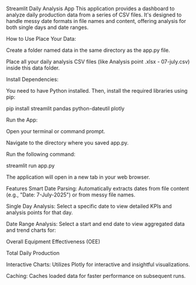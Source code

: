 Streamlit Daily Analysis App
This application provides a dashboard to analyze daily production data from a series of CSV files. It's designed to handle messy date formats in file names and content, offering analysis for both single days and date ranges.

How to Use
Place Your Data:

Create a folder named data in the same directory as the app.py file.

Place all your daily analysis CSV files (like Analysis point .xlsx - 07-july.csv) inside this data folder.

Install Dependencies:

You need to have Python installed. Then, install the required libraries using pip:

pip install streamlit pandas python-dateutil plotly

Run the App:

Open your terminal or command prompt.

Navigate to the directory where you saved app.py.

Run the following command:

streamlit run app.py

The application will open in a new tab in your web browser.

Features
Smart Date Parsing: Automatically extracts dates from file content (e.g., "Date: 7-July-2025") or from messy file names.

Single Day Analysis: Select a specific date to view detailed KPIs and analysis points for that day.

Date Range Analysis: Select a start and end date to view aggregated data and trend charts for:

Overall Equipment Effectiveness (OEE)

Total Daily Production

Interactive Charts: Utilizes Plotly for interactive and insightful visualizations.

Caching: Caches loaded data for faster performance on subsequent runs.
